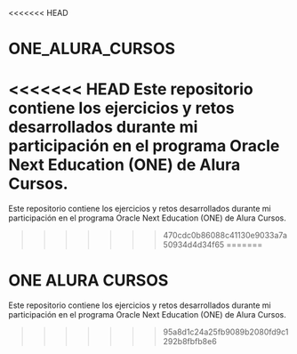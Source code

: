 <<<<<<< HEAD
# ONE_ALURA_CURSOS
<<<<<<< HEAD
Este repositorio contiene los ejercicios y retos desarrollados durante mi participación en el programa Oracle Next Education (ONE) de Alura Cursos. 
=======
Este repositorio contiene los ejercicios y retos desarrollados durante mi participación en el programa Oracle Next Education (ONE) de Alura Cursos.
>>>>>>> 470cdc0b86088c41130e9033a7a50934d4d34f65
=======
# ONE ALURA CURSOS
Este repositorio contiene los ejercicios y retos desarrollados durante mi participación en el programa Oracle Next Education (ONE) de Alura Cursos.
>>>>>>> 95a8d1c24a25fb9089b2080fd9c1292b8fbfb8e6
